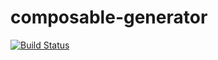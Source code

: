 composable-generator
=================

[![Build Status](https://travis-ci.org/kschuetz/composable-generator.svg?branch=master)](https://travis-ci.org/kschuetz/composable-generator)

